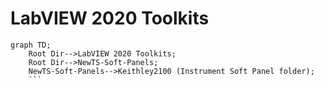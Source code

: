# LabVIEW 2020 Toolkits
```mermaid
graph TD;
    Root Dir-->LabVIEW 2020 Toolkits;
    Root Dir-->NewTS-Soft-Panels;
    NewTS-Soft-Panels-->Keithley2100 (Instrument Soft Panel folder);
    ```
